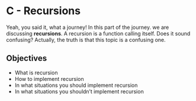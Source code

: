 # C - Recursions
Yeah, you said it, what a journey!
In this part of the journey. we are discussing **recursions**. A recursion is a function calling itself. Does it sound confusing? Actually, the truth is that this topic is a confusing one.

## Objectives
* What is recursion
* How to implement recursion
* In what situations you should implement recursion
* In what situations you shouldn’t implement recursion
